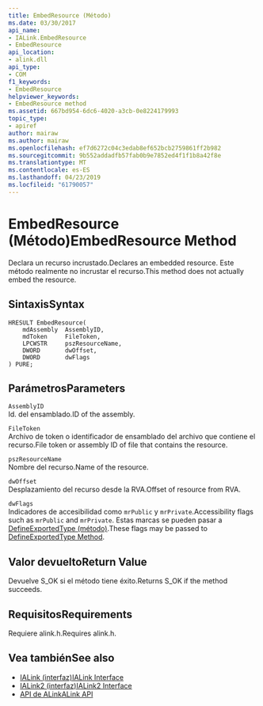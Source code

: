 ```yaml
---
title: EmbedResource (Método)
ms.date: 03/30/2017
api_name:
- IALink.EmbedResource
- EmbedResource
api_location:
- alink.dll
api_type:
- COM
f1_keywords:
- EmbedResource
helpviewer_keywords:
- EmbedResource method
ms.assetid: 667bd954-6dc6-4020-a3cb-0e8224179993
topic_type:
- apiref
author: mairaw
ms.author: mairaw
ms.openlocfilehash: ef7d6272c04c3edab8ef652bcb2759861ff2b982
ms.sourcegitcommit: 9b552addadfb57fab0b9e7852ed4f1f1b8a42f8e
ms.translationtype: MT
ms.contentlocale: es-ES
ms.lasthandoff: 04/23/2019
ms.locfileid: "61790057"
---
```

# <a name="embedresource-method"></a><span data-ttu-id="3503c-102">EmbedResource (Método)</span><span class="sxs-lookup"><span data-stu-id="3503c-102">EmbedResource Method</span></span>
<span data-ttu-id="3503c-103">Declara un recurso incrustado.</span><span class="sxs-lookup"><span data-stu-id="3503c-103">Declares an embedded resource.</span></span> <span data-ttu-id="3503c-104">Este método realmente no incrustar el recurso.</span><span class="sxs-lookup"><span data-stu-id="3503c-104">This method does not actually embed the resource.</span></span>  
  
## <a name="syntax"></a><span data-ttu-id="3503c-105">Sintaxis</span><span class="sxs-lookup"><span data-stu-id="3503c-105">Syntax</span></span>  
  
```  
HRESULT EmbedResource(  
    mdAssembly  AssemblyID,  
    mdToken     FileToken,  
    LPCWSTR     pszResourceName,  
    DWORD       dwOffset,  
    DWORD       dwFlags  
) PURE;  
```  
  
## <a name="parameters"></a><span data-ttu-id="3503c-106">Parámetros</span><span class="sxs-lookup"><span data-stu-id="3503c-106">Parameters</span></span>  
 `AssemblyID`  
 <span data-ttu-id="3503c-107">Id. del ensamblado.</span><span class="sxs-lookup"><span data-stu-id="3503c-107">ID of the assembly.</span></span>  
  
 `FileToken`  
 <span data-ttu-id="3503c-108">Archivo de token o identificador de ensamblado del archivo que contiene el recurso.</span><span class="sxs-lookup"><span data-stu-id="3503c-108">File token or assembly ID of file that contains the resource.</span></span>  
  
 `pszResourceName`  
 <span data-ttu-id="3503c-109">Nombre del recurso.</span><span class="sxs-lookup"><span data-stu-id="3503c-109">Name of the resource.</span></span>  
  
 `dwOffset`  
 <span data-ttu-id="3503c-110">Desplazamiento del recurso desde la RVA.</span><span class="sxs-lookup"><span data-stu-id="3503c-110">Offset of resource from RVA.</span></span>  
  
 `dwFlags`  
 <span data-ttu-id="3503c-111">Indicadores de accesibilidad como `mrPublic` y `mrPrivate`.</span><span class="sxs-lookup"><span data-stu-id="3503c-111">Accessibility flags such as `mrPublic` and `mrPrivate`.</span></span> <span data-ttu-id="3503c-112">Estas marcas se pueden pasar a [DefineExportedType (método)](../../../../docs/framework/unmanaged-api/metadata/imetadataassemblyemit-defineexportedtype-method.md).</span><span class="sxs-lookup"><span data-stu-id="3503c-112">These flags may be passed to [DefineExportedType Method](../../../../docs/framework/unmanaged-api/metadata/imetadataassemblyemit-defineexportedtype-method.md).</span></span>  
  
## <a name="return-value"></a><span data-ttu-id="3503c-113">Valor devuelto</span><span class="sxs-lookup"><span data-stu-id="3503c-113">Return Value</span></span>  
 <span data-ttu-id="3503c-114">Devuelve S_OK si el método tiene éxito.</span><span class="sxs-lookup"><span data-stu-id="3503c-114">Returns S_OK if the method succeeds.</span></span>  
  
## <a name="requirements"></a><span data-ttu-id="3503c-115">Requisitos</span><span class="sxs-lookup"><span data-stu-id="3503c-115">Requirements</span></span>  
 <span data-ttu-id="3503c-116">Requiere alink.h.</span><span class="sxs-lookup"><span data-stu-id="3503c-116">Requires alink.h.</span></span>  
  
## <a name="see-also"></a><span data-ttu-id="3503c-117">Vea también</span><span class="sxs-lookup"><span data-stu-id="3503c-117">See also</span></span>

- [<span data-ttu-id="3503c-118">IALink (interfaz)</span><span class="sxs-lookup"><span data-stu-id="3503c-118">IALink Interface</span></span>](../../../../docs/framework/unmanaged-api/alink/ialink-interface.md)
- [<span data-ttu-id="3503c-119">IALink2 (interfaz)</span><span class="sxs-lookup"><span data-stu-id="3503c-119">IALink2 Interface</span></span>](../../../../docs/framework/unmanaged-api/alink/ialink2-interface.md)
- [<span data-ttu-id="3503c-120">API de ALink</span><span class="sxs-lookup"><span data-stu-id="3503c-120">ALink API</span></span>](../../../../docs/framework/unmanaged-api/alink/index.md)
